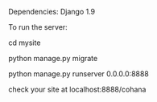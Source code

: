 Dependencies:
Django 1.9


To run the server:

cd mysite

python manage.py migrate

python manage.py runserver 0.0.0.0:8888


check your site at localhost:8888/cohana

